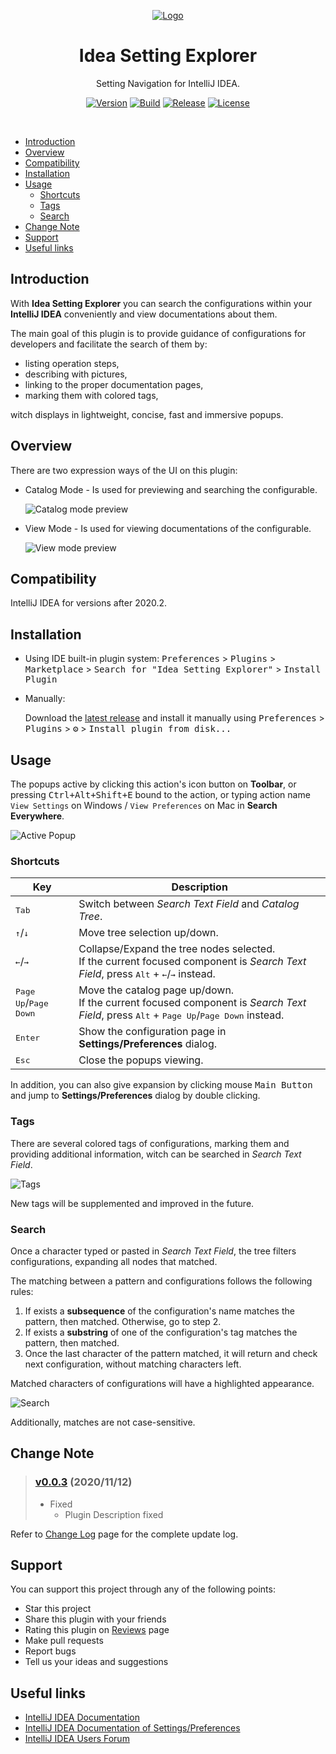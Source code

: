 
<div style='text-align: center;' align='center'>
<!--
<a href='https://plugins.jetbrains.com/plugin/15345-idea-setting-explorer'>
    <img src="./src/main/resources/META-INF/pluginIcon.svg" width="320" alt="Logo"/>
</a>
-->

[![Logo][file:logo.svg]][plugin-homepage]

<h1>Idea Setting Explorer</h1>
<p>Setting Navigation for IntelliJ IDEA.</p>

[![Version](https://img.shields.io/jetbrains/plugin/v/15345-idea-setting-explorer.svg)](https://plugins.jetbrains.com/plugin/15345-idea-setting-explorer)
[![Build](https://github.com/sleepingraven/idea-setting-explorer/workflows/Build/badge.svg)][gh:build]
[![Release](https://img.shields.io/github/v/release/sleepingraven/idea-setting-explorer)][gh:latest-release]
[![License](https://img.shields.io/github/license/sleepingraven/idea-setting-explorer)][gh:license]

</div>

<!--
[![Downloads](https://img.shields.io/jetbrains/plugin/d/15345-idea-setting-explorer.svg)](https://plugins.jetbrains.com/plugin/15345-idea-setting-explorer)
[![Rating](https://img.shields.io/jetbrains/plugin/r/rating/15345-idea-setting-explorer.svg)](https://plugins.jetbrains.com/plugin/15345-idea-setting-explorer)
[![Rating](https://img.shields.io/jetbrains/plugin/r/stars/15345-idea-setting-explorer.svg)](https://plugins.jetbrains.com/plugin/15345-idea-setting-explorer)
[![Stars](https://badgen.net/github/stars/sleepingraven/idea-setting-explorer/)]()
[![Top Languages](https://img.shields.io/github/languages/top/sleepingraven/idea-setting-explorer)]()
[![Languages](https://img.shields.io/github/languages/count/sleepingraven/idea-setting-explorer)]()
[![Search Counter](https://img.shields.io/github/search/sleepingraven/idea-setting-explorer/hh)]()
[![Code Size](https://img.shields.io/github/languages/code-size/sleepingraven/idea-setting-explorer)]()
[![GitHub Repo Size](https://img.shields.io/github/repo-size/sleepingraven/idea-setting-explorer)][gh:latest-release]
[![Release](https://img.shields.io/github/v/release/sleepingraven/idea-setting-explorer?include_prereleases)]()
-->

<br />

  - [Introduction](#introduction)
  - [Overview](#overview)
  - [Compatibility](#compatibility)
  - [Installation](#installation)
  - [Usage](#usage)
    - [Shortcuts](#shortcuts)
    - [Tags](#tags)
    - [Search](#search)
  - [Change Note](#change-note)
  - [Support](#support)
  - [Useful links](#useful-links)

## Introduction

<!-- Plugin description -->
With **Idea Setting Explorer** you can search the configurations within your **IntelliJ IDEA** conveniently and view documentations about them.

The main goal of this plugin is to provide guidance of configurations for developers and facilitate the search of them by:

- listing operation steps,
- describing with pictures,
- linking to the proper documentation pages,
- marking them with colored tags,

witch displays in lightweight, concise, fast and immersive popups.
<!-- Plugin description end -->

## Overview

There are two expression ways of the UI on this plugin:

- Catalog Mode - Is used for previewing and searching the configurable.

  ![Catalog mode preview][file:app-preview.png]

- View Mode - Is used for viewing documentations of the configurable.

  ![View mode preview][file:view-mode-preview.png]

## Compatibility

IntelliJ IDEA for versions after 2020.2.

## Installation

- Using IDE built-in plugin system:
  <kbd>Preferences</kbd> > <kbd>Plugins</kbd> > <kbd>Marketplace</kbd> > <kbd>Search for "Idea Setting Explorer"</kbd> >
  <kbd>Install Plugin</kbd>

- Manually:

  Download the [latest release][gh:latest-release] and install it manually using
  <kbd>Preferences</kbd> > <kbd>Plugins</kbd> > <kbd>⚙️</kbd> > <kbd>Install plugin from disk...</kbd>

## Usage

The popups active by clicking this action's icon button on **Toolbar**, or pressing <kbd>Ctrl+Alt+Shift+E</kbd> bound to the action, or typing action name `View Settings` on Windows / `View Preferences` on Mac in **Search Everywhere**.

![Active Popup][file:active-popup.png]

### Shortcuts

| Key | Description |
| ---- | ---- |
| <kbd>Tab</kbd> | Switch between *Search Text Field* and *Catalog Tree*. |
| <kbd>↑</kbd>/<kbd>↓</kbd> | Move tree selection up/down. |
| <kbd>←</kbd>/<kbd>→</kbd> | Collapse/Expand the tree nodes selected.<br />If the current focused component is *Search Text Field*, press <kbd>Alt</kbd> + <kbd>←</kbd>/<kbd>→</kbd> instead. |
| <kbd>Page Up</kbd>/<kbd>Page Down</kbd> | Move the catalog page up/down.<br />If the current focused component is *Search Text Field*, press <kbd>Alt</kbd> + <kbd>Page Up</kbd>/<kbd>Page Down</kbd> instead. |
| <kbd>Enter</kbd> | Show the configuration page in **Settings/Preferences** dialog. |
| <kbd>Esc</kbd> | Close the popups viewing. |

In addition, you can also give expansion by clicking mouse <kbd>Main Button</kbd> and jump to **Settings/Preferences** dialog by double clicking.

### Tags

There are several colored tags of configurations, marking them and providing additional information, witch can be searched in *Search Text Field*.

![Tags][file:tags.png]

New tags will be supplemented and improved in the future.

### Search

Once a character typed or pasted in *Search Text Field*, the tree filters configurations, expanding all nodes that matched.

The matching between a pattern and configurations follows the following rules:

1. If exists a **subsequence** of the configuration's name matches the pattern, then matched. Otherwise, go to step 2.
2. If exists a **substring** of one of the configuration's tag matches the pattern, then matched.
3. Once the last character of the pattern matched, it will return and check next configuration, without matching characters left.

Matched characters of configurations will have a highlighted appearance.

![Search][file:search.png]

Additionally, matches are not case-sensitive.

## Change Note

> ### [v0.0.3](https://github.com/sleepingraven/idea-setting-explorer/tree/v0.0.3) (2020/11/12)
> - Fixed
>   - Plugin Description fixed

Refer to [Change Log][gh:change-log] page for the complete update log.

## Support

You can support this project through any of the following points:

- Star this project
- Share this plugin with your friends
- Rating this plugin on [Reviews][plugin-reviews] page
- Make pull requests
- Report bugs
- Tell us your ideas and suggestions

## Useful links

- [IntelliJ IDEA Documentation][docs:idea]
- [IntelliJ IDEA Documentation of Settings/Preferences][docs:idea-settings-preferences]
- [IntelliJ IDEA Users Forum][jb:users-community]

[file:logo.svg]: .github/readme/Logo.svg
[file:plugin-icon.svg]: .github/readme/pluginIcon.svg
[file:app-preview.png]: .github/readme/app-preview.png
[file:view-mode-preview.png]: .github/readme/view-mode-preview.png
[file:active-popup.png]: .github/readme/active-popup.png
[file:tags.png]: .github/readme/tags.png
[file:search.png]: .github/readme/search.png

[gh:latest-release]: https://github.com/sleepingraven/idea-setting-explorer/releases/latest
[gh:change-log]: https://github.com/sleepingraven/idea-setting-explorer/blob/master/CHANGELOG.md
[gh:build]: https://github.com/sleepingraven/idea-setting-explorer/actions?query=workflow%3ABuild
[gh:license]: https://github.com/sleepingraven/idea-setting-explorer/blob/master/LICENSE

[plugin-homepage]: https://plugins.jetbrains.com/plugin/15345-idea-setting-explorer/
[plugin-reviews]: https://plugins.jetbrains.com/plugin/15345-idea-setting-explorer/reviews

[docs:idea]: https://www.jetbrains.com/help/idea/discover-intellij-idea.html
[docs:idea-settings-preferences]: https://www.jetbrains.com/help/idea/settings-preferences-dialog.html
[jb:users-community]: https://intellij-support.jetbrains.com/hc/en-us/community/topics/200382555-IntelliJ-IDEA-Users
